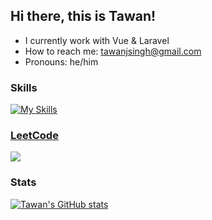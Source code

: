 ## Hi there, this is Tawan!

- I currently work with Vue & Laravel
- How to reach me: [tawanjsingh@gmail.com](mailto:tawanjsingh@gmail.com)
- Pronouns: he/him

### Skills
[![My Skills](https://skillicons.dev/icons?i=bootstrap,c,cpp,css,dart,express,firebase,gcp,git,github,gitlab,heroku,html,java,js,laravel,materialui,mongodb,mysql,nextjs,nodejs,php,py,react,redux,sqlite,tailwind,ts,vercel,vscode,vue&theme=light&perline=9)](https://skillicons.dev)

### [LeetCode](https://leetcode.com/tawan21)
![](https://leetcard.jacoblin.cool/tawan21?ext=contest)

### Stats
[![Tawan's GitHub stats](https://github-readme-stats.vercel.app/api?username=tawan21)](https://github.com/anuraghazra/github-readme-stats)
